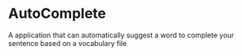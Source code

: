 # AutoComplete
A application that can automatically suggest a word to complete your sentence based on a vocabulary file
